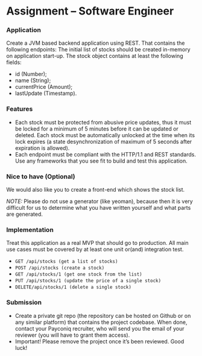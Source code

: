 # Assignment – Software Engineer
### Application
Create a JVM based backend application using REST. That contains the following endpoints:
The initial list of stocks should be created in-memory on application start-up. The stock object contains at least the following fields:
- id (Number);
- name (String);
- currentPrice (Amount);
- lastUpdate (Timestamp).

### Features
- Each stock must be protected from abusive price updates, thus it must be locked for a minimum of 5 minutes before it can be updated or deleted. Each stock must be automatically unlocked at the time when its lock expires (a state desynchronization of maximum of 5 seconds after expiration is allowed).
- Each endpoint must be compliant with the HTTP/1.1 and REST standards. Use any frameworks that you see fit to build and test this application.

### Nice to have (Optional)
We would also like you to create a front-end which shows the stock list.

*NOTE:* Please do not use a generator (like yeoman), because then it is very difficult for us to determine what you have written yourself and what parts are generated.
### Implementation
Treat this application as a real MVP that should go to production.
All main use cases must be covered by at least one unit or(and) integration test.
- `GET /api/stocks (get a list of stocks)`
- `POST /api/stocks (create a stock)`
- `GET /api/stocks/1 (get one stock from the list)`
- `PUT /api/stocks/1 (update the price of a single stock)`
- `DELETE/api/stocks/1 (delete a single stock)`

### Submission
- Create a private git repo (the repository can be hosted on Github or on any similar platform)
that contains the project codebase. When done, contact your Payconiq recruiter, who will send you the email of your reviewer (you will have to grant them access).
- Important! Please remove the project once it’s been reviewed. Good luck!